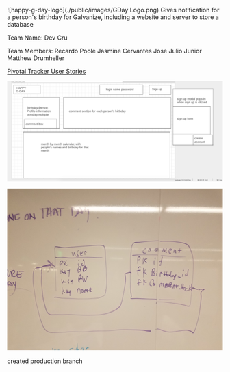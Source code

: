 ![happy-g-day-logo](./public/images/GDay Logo.png)
Gives notification for a person's birthday for Galvanize, including a website and server to store a database

Team Name: Dev Cru

Team Members:
  Recardo Poole
  Jasmine Cervantes
  Jose Julio Junior
  Matthew Drumheller

[Pivotal Tracker User Stories](https://www.pivotaltracker.com/n/projects/2089457)


![wireframe](./public/images/happy-g-day-wireframe.png)

![erd](./public/images/erd-mockup.jpg)

created production branch
